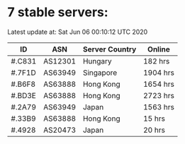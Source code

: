 # 7 stable servers:

Latest update at: Sat Jun 06 00:10:12 UTC 2020

| ID | ASN | Server Country | Online |
| -- | --- | -------------- | ------ |
| #.C831 | AS12301 | Hungary | 182 hrs |
| #.7F1D | AS63949 | Singapore | 1904 hrs |
| #.B6F8 | AS63888 | Hong Kong | 1654 hrs |
| #.BD3E | AS63888 | Hong Kong | 2723 hrs |
| #.2A79 | AS63949 | Japan | 1563 hrs |
| #.33B9 | AS63888 | Hong Kong | 15 hrs |
| #.4928 | AS20473 | Japan | 20 hrs |

